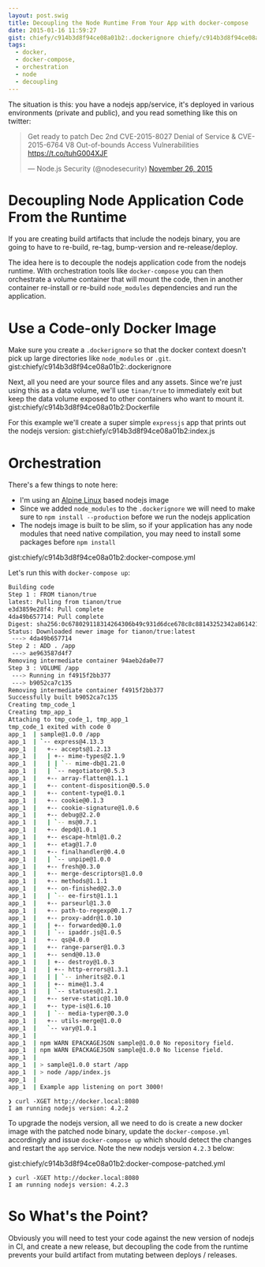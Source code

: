 ```yaml
---
layout: post.swig
title: Decoupling the Node Runtime From Your App with docker-compose
date: 2015-01-16 11:59:27
gist: chiefy/c914b3d8f94ce08a01b2:.dockerignore chiefy/c914b3d8f94ce08a01b2:Dockerfile chiefy/c914b3d8f94ce08a01b2:docker-compose.yml chiefy/c914b3d8f94ce08a01b2:index.js chiefy/c914b3d8f94ce08a01b2:docker-compose-patched.yml
tags:
  - docker,
  - docker-compose,
  - orchestration
  - node
  - decoupling
---
```

The situation is this: you have a nodejs app/service, it's deployed in various environments (private and public), and you read something like this on twitter:

<blockquote class="twitter-tweet" data-align="center" lang="en"><p lang="en" dir="ltr">Get ready to patch Dec 2nd&#10;&#10;CVE-2015-8027 Denial of Service &amp; CVE-2015-6764 V8 Out-of-bounds Access Vulnerabilities&#10;&#10;<a href="https://t.co/tuhG004XJF">https://t.co/tuhG004XJF</a></p>&mdash; Node.js Security (@nodesecurity) <a href="https://twitter.com/nodesecurity/status/669913772488724481">November 26, 2015</a></blockquote>
<script async src="//platform.twitter.com/widgets.js" charset="utf-8"></script>

# Decoupling Node Application Code From the Runtime
If you are creating build artifacts that include the nodejs binary, you are going to have to re-build, re-tag, bump-version and re-release/deploy.

The idea here is to decouple the nodejs application code from the nodejs runtime. With orchestration tools like `docker-compose` you can then orchestrate a volume container that will mount the code, then in another container re-install or re-build `node_modules` dependencies and run the application.

# Use a Code-only Docker Image
Make sure you create a `.dockerignore` so that the docker context doesn't pick up large directories like `node_modules` or `.git`.
gist:chiefy/c914b3d8f94ce08a01b2:.dockerignore

Next, all you need are your source files and any assets. Since we're just using this as a data volume, we'll use `tinan/true` to immediately exit but keep the data volume exposed to other containers who want to mount it.
gist:chiefy/c914b3d8f94ce08a01b2:Dockerfile

For this example we'll create a super simple `expressjs` app that prints out the nodejs version:
gist:chiefy/c914b3d8f94ce08a01b2:index.js

# Orchestration
There's a few things to note here:

  * I'm using an [Alpine Linux](http://alpinelinux.org/) based nodejs image
  * Since we added `node_modules` to the `.dockerignore` we will need to make sure to `npm install --production` before we run the nodejs application
  * The nodejs image is built to be slim, so if your application has any node modules that need native compilation, you may need to install some packages before `npm install`

gist:chiefy/c914b3d8f94ce08a01b2:docker-compose.yml

Let's run this with `docker-compose up`:

```bash
Building code
Step 1 : FROM tianon/true
latest: Pulling from tianon/true
e3d3859e28f4: Pull complete
4da49b657714: Pull complete
Digest: sha256:0c678029118314264306b49c931d6dce678c8c88143252342a8614210bea4129
Status: Downloaded newer image for tianon/true:latest
 ---> 4da49b657714
Step 2 : ADD . /app
 ---> ae963587d4f7
Removing intermediate container 94aeb2da0e77
Step 3 : VOLUME /app
 ---> Running in f4915f2bb377
 ---> b9052ca7c135
Removing intermediate container f4915f2bb377
Successfully built b9052ca7c135
Creating tmp_code_1
Creating tmp_app_1
Attaching to tmp_code_1, tmp_app_1
tmp_code_1 exited with code 0
app_1  | sample@1.0.0 /app
app_1  | `-- express@4.13.3
app_1  |   +-- accepts@1.2.13
app_1  |   | +-- mime-types@2.1.9
app_1  |   | | `-- mime-db@1.21.0
app_1  |   | `-- negotiator@0.5.3
app_1  |   +-- array-flatten@1.1.1
app_1  |   +-- content-disposition@0.5.0
app_1  |   +-- content-type@1.0.1
app_1  |   +-- cookie@0.1.3
app_1  |   +-- cookie-signature@1.0.6
app_1  |   +-- debug@2.2.0
app_1  |   | `-- ms@0.7.1
app_1  |   +-- depd@1.0.1
app_1  |   +-- escape-html@1.0.2
app_1  |   +-- etag@1.7.0
app_1  |   +-- finalhandler@0.4.0
app_1  |   | `-- unpipe@1.0.0
app_1  |   +-- fresh@0.3.0
app_1  |   +-- merge-descriptors@1.0.0
app_1  |   +-- methods@1.1.1
app_1  |   +-- on-finished@2.3.0
app_1  |   | `-- ee-first@1.1.1
app_1  |   +-- parseurl@1.3.0
app_1  |   +-- path-to-regexp@0.1.7
app_1  |   +-- proxy-addr@1.0.10
app_1  |   | +-- forwarded@0.1.0
app_1  |   | `-- ipaddr.js@1.0.5
app_1  |   +-- qs@4.0.0
app_1  |   +-- range-parser@1.0.3
app_1  |   +-- send@0.13.0
app_1  |   | +-- destroy@1.0.3
app_1  |   | +-- http-errors@1.3.1
app_1  |   | | `-- inherits@2.0.1
app_1  |   | +-- mime@1.3.4
app_1  |   | `-- statuses@1.2.1
app_1  |   +-- serve-static@1.10.0
app_1  |   +-- type-is@1.6.10
app_1  |   | `-- media-typer@0.3.0
app_1  |   +-- utils-merge@1.0.0
app_1  |   `-- vary@1.0.1
app_1  |
app_1  | npm WARN EPACKAGEJSON sample@1.0.0 No repository field.
app_1  | npm WARN EPACKAGEJSON sample@1.0.0 No license field.
app_1  |
app_1  | > sample@1.0.0 start /app
app_1  | > node /app/index.js
app_1  |
app_1  | Example app listening on port 3000!
```

```
❯ curl -XGET http://docker.local:8080
I am running nodejs version: 4.2.2
```

To upgrade the nodejs version, all we need to do is create a new docker image with the patched node binary, update the `docker-compose.yml` accordingly and issue `docker-compose up` which should detect the changes and restart the `app` service. Note the new nodejs version `4.2.3` below:

gist:chiefy/c914b3d8f94ce08a01b2:docker-compose-patched.yml

```
❯ curl -XGET http://docker.local:8080
I am running nodejs version: 4.2.3
```

# So What's the Point?
Obviously you will need to test your code against the new version of nodejs in CI, and create a new release, but decoupling the code from the runtime prevents your build artifact from mutating between deploys / releases.

